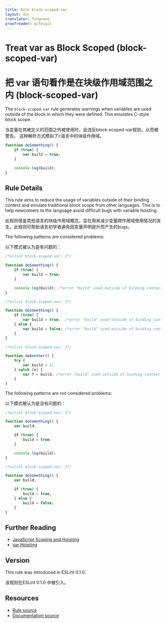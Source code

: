 ```yaml
---
title: Rule block-scoped-var
layout: doc
translator: fengnana
proofreader: qifeigit
---
```

<!-- Note: No pull requests accepted for this file. See README.md in the root directory for details. -->
# Treat var as Block Scoped (block-scoped-var)
# 把 var 语句看作是在块级作用域范围之内 (block-scoped-var)

The `block-scoped-var` rule generates warnings when variables are used outside of the block in which they were defined. This emulates C-style block scope.

当变量在其被定义的范围之外被使用时，会违反block-scoped-var规则，从而被警告。
这种解析方式模拟了c语言中的块级作用域。
 
```js
function doSomething() {
    if (true) {
        var build = true;
    }

    console.log(build);
}
```

## Rule Details

This rule aims to reduce the usage of variables outside of their binding context and emulate traditional block scope from other languages. This is to help newcomers to the language avoid difficult bugs with variable hoisting.

此规则借鉴其他语言的块级作用域概念，旨在用来减少变量跨作用域使用情况的发生。此规则可帮助语言初学者避免因变量声明提升而产生的bugs。

The following patterns are considered problems:

以下模式被认为是有问题的：

```js
/*eslint block-scoped-var: 2*/

function doSomething() {
    if (true) {
        var build = true;
    }

    console.log(build); /*error "build" used outside of binding context.*/
}
```

```js
/*eslint block-scoped-var: 2*/

function doSomething() {
    if (true) {
        var build = true;  /*error "build" used outside of binding context.*/
    } else {
        var build = false; /*error "build" used outside of binding context.*/
    }
}
```

```js
/*eslint block-scoped-var: 2*/

function doAnother() {
    try {
        var build = 1;
    } catch (e) {
        var f = build; /*error "build" used outside of binding context.*/
    }
}
```

The following patterns are not considered problems:

以下模式被认为是没有问题的：

```js
/*eslint block-scoped-var: 2*/

function doSomething() {
    var build;

    if (true) {
        build = true;
    }

    console.log(build);
}
```

```js
/*eslint block-scoped-var: 2*/

function doSomething() {
    var build;

    if (true) {
        build = true;
    } else {
        build = false;
    }
}
```

## Further Reading

* [JavaScript Scoping and Hoisting](http://www.adequatelygood.com/JavaScript-Scoping-and-Hoisting.html)
* [var Hoisting](https://developer.mozilla.org/en-US/docs/Web/JavaScript/Reference/Statements/var#var_hoisting)

## Version

This rule was introduced in ESLint 0.1.0.

该规则在ESLint 0.1.0 中被引入。

## Resources

* [Rule source](https://github.com/eslint/eslint/tree/master/lib/rules/block-scoped-var.js)
* [Documentation source](https://github.com/eslint/eslint/tree/master/docs/rules/block-scoped-var.md)
